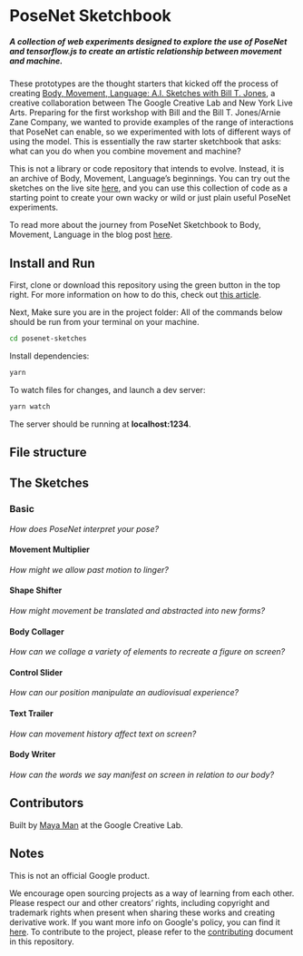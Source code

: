 # PoseNet Sketchbook

##### A collection of web experiments designed to explore the use of PoseNet and tensorflow.js to create an artistic relationship between movement and machine. 

These prototypes are the thought starters that kicked off the process of creating [Body, Movement, Language: A.I. Sketches with Bill T. Jones](https://billtjonesai.com), a creative collaboration between The Google Creative Lab and New York Live Arts. Preparing for the first workshop with Bill and the Bill T. Jones/Arnie Zane Company, we wanted to provide examples of the range of interactions that PoseNet can enable, so we experimented with lots of different ways of using the model. This is essentially the raw starter sketchbook that asks: what can you do when you combine movement and machine? 

This is not a library or code repository that intends to evolve. Instead, it is an archive of Body, Movement, Language’s beginnings. You can try out the sketches on the live site [here](https://googlecreativelab.github.io/posenet-sketchbook/), and you can use this collection of code as a starting point to create your own wacky or wild or just plain useful PoseNet experiments.

To read more about the journey from PoseNet Sketchbook to Body, Movement, Language in the blog post [here](https://medium.com/@mayaman/mixing-movement-and-machine-848095ea5596).

## Install and Run

First, clone or download this repository using the green button in the top right. For more information on how to do this, check out [this article](https://help.github.com/en/articles/cloning-a-repository). 

Next, Make sure you are in the project folder:
All of the commands below should be run from your terminal on your machine.

```sh
cd posenet-sketches
```

Install dependencies:

```sh
yarn
```

To watch files for changes, and launch a dev server:

```sh
yarn watch
```

The server should be running at **localhost:1234**.


## File structure

## The Sketches
### Basic
*How does PoseNet interpret your pose?*

#### Movement Multiplier
*How might we allow past motion to linger?*

#### Shape Shifter
*How might movement be translated and abstracted into new forms?*

#### Body Collager
*How can we collage a variety of elements to recreate a figure on screen?*

#### Control Slider
*How can our position manipulate an audiovisual experience?*

#### Text Trailer
*How can movement history affect text on screen?*

#### Body Writer
*How can the words we say manifest on screen in relation to our body?*

## Contributors
Built by [Maya Man](https://github.com/mayaman) at the Google Creative Lab.

## Notes
This is not an official Google product.

We encourage open sourcing projects as a way of learning from each other. Please respect our and other creators’ rights, including copyright and trademark rights when present when sharing these works and creating derivative work. If you want more info on Google's policy, you can find it [here](https://www.google.com/permissions/). To contribute to the project, please refer to the [contributing](CONTRIBUTING.md) document in this repository.